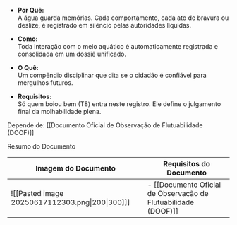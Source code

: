 - **Por Quê:**  
    A água guarda memórias. Cada comportamento, cada ato de bravura ou deslize, é registrado em silêncio pelas autoridades líquidas.
    
- **Como:**  
    Toda interação com o meio aquático é automaticamente registrada e consolidada em um dossiê unificado.
    
- **O Quê:**  
    Um compêndio disciplinar que dita se o cidadão é confiável para mergulhos futuros.
    
- **Requisitos:**  
    Só quem boiou bem (T8) entra neste registro. Ele define o julgamento final da molhabilidade plena.

Depende de: [[Documento Oficial de Observação de Flutuabilidade (DOOF)]]


Resumo do Documento 

| Imagem do Documento                             | Requisitos do Documento                                        |
| ----------------------------------------------- | -------------------------------------------------------------- |
| ![[Pasted image 20250617112303.png\|200\|300]]] | - [[Documento Oficial de Observação de Flutuabilidade (DOOF)]] |

